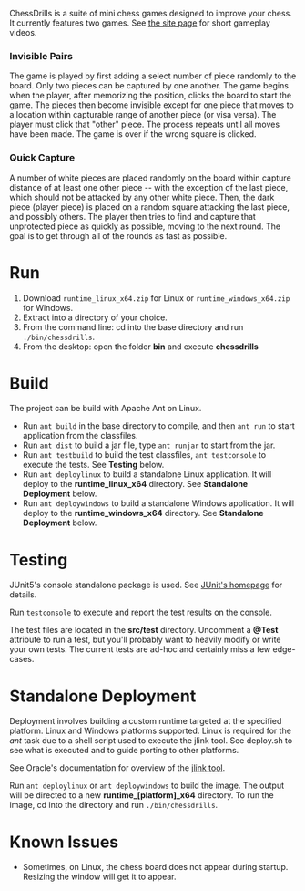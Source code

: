 
ChessDrills is a suite of mini chess games designed to improve your chess. It currently features two games. See [the site page]("https://heategn.github.com/heategn-workshop") for short gameplay videos.

### Invisible Pairs

The game is played by first adding a select number of piece randomly to the board. Only two pieces can be captured by one another. The game begins when the player, after memorizing the position, clicks the board to start the game. The pieces then become invisible except for one piece that moves to a location within capturable range of another piece (or visa versa). The player must click that "other" piece. The process repeats until all moves have been made. The game is over if the wrong square is clicked.

### Quick Capture

A number of white pieces are placed randomly on the board within capture distance of at least one other piece -- with the exception of the last piece, which should not be attacked by any other white piece. Then, the dark piece (player piece) is placed on a random square attacking the last piece, and possibly others. The player then tries to find and capture that unprotected piece as quickly as possible, moving to the next round. The goal is to get through all of the rounds as fast as possible.

# Run

1. Download `runtime_linux_x64.zip` for Linux or `runtime_windows_x64.zip` for Windows. 
2. Extract into a directory of your choice.
3. From the command line: cd into the base directory and run `./bin/chessdrills`.
4. From the desktop: open the folder **bin** and execute **chessdrills**

# Build

The project can be build with Apache Ant on Linux.  

* Run `ant build` in the base directory to compile, and then `ant run` to start application from the classfiles.
* Run `ant dist` to build a jar file, type `ant runjar` to start from the jar. 
* Run `ant testbuild` to build the test classfiles, `ant testconsole` to execute the tests. See **Testing** below. 
* Run `ant deploylinux` to build a standalone Linux application. It will deploy to the **runtime_linux_x64** directory. See **Standalone Deployment** below.
* Run `ant deploywindows` to build a standalone Windows application. It will deploy to the **runtime_windows_x64** directory. See **Standalone Deployment** below.

# Testing

JUnit5's console standalone package is used. See [JUnit's homepage](https://www.junit5.org) for details.

Run `testconsole` to execute and report the test results on the console.

The test files are located in the **src/test** directory. Uncomment a **@Test** attribute to run a test, but you'll probably want to heavily modify or write your own tests. The current tests are ad-hoc and certainly miss a few edge-cases.

# Standalone Deployment

Deployment involves building a custom runtime targeted at the specified platform. Linux and Windows platforms supported. Linux is required for the *ant* task due to a shell script used to execute the jlink tool. See deploy.sh to see what is executed and to guide porting to other platforms.

See Oracle's documentation for overview of the [jlink tool]("https://docs.oracle.com/javase/9/tools/jlink.htm#JSWOR-GUID-CECAC52B-CFEE-46CB-8166-F17A8E9280E9").

Run `ant deploylinux` or `ant deploywindows` to build the image. The output will be directed to a new **runtime_[platform]_x64** directory. To run the image, cd into the directory and run `./bin/chessdrills`.

# Known Issues

- Sometimes, on Linux, the chess board does not appear during startup. Resizing the window will get it to appear.
